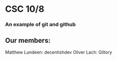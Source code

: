 # CSC 10/8
### An example of git and github

## Our members:
Matthew Lundeen: decentishdev
Oliver Lach: Giltory